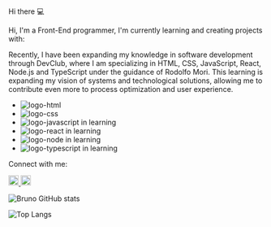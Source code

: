 Hi there :computer:

Hi, I'm a Front-End programmer, I'm currently learning and creating projects with:

Recently, I have been expanding my knowledge in software development through DevClub, where I am specializing in HTML, CSS, JavaScript, React, Node.js and TypeScript under the guidance of Rodolfo Mori. This learning is expanding my vision of systems and technological solutions, allowing me to contribute even more to process optimization and user experience.


- <img src="https://img.shields.io/badge/HTML5-E34F26?style=for-the-badge&logo=html5&logoColor=white" alt="logo-html" />
- <img src="https://img.shields.io/badge/CSS3-1572B6?style=for-the-badge&logo=css3&logoColor=white" alt="logo-css" />
- <img src="https://img.shields.io/badge/JavaScript-F7DF1E?style=for-the-badge&logo=javascript&logoColor=black" alt="logo-javascript" /> in learning
- <img src="https://img.shields.io/badge/React-20232A?style=for-the-badge&logo=react&logoColor=61DAFB" alt="logo-react" /> in learning
- <img src="https://img.shields.io/badge/Node.js-43853D?style=for-the-badge&logo=node.js&logoColor=white" alt="logo-node" /> in learning
- <img src="https://img.shields.io/badge/TypeScript-007ACC?style=for-the-badge&logo=typescript&logoColor=white" alt="logo-typescript" /> in learning

Connect with me:

<a href="https://wa.me/5562985798040" target="_blank"><img src="https://cdn-icons-png.flaticon.com/128/3536/3536479.png" height="20" width="20" /> 
</a>
<a href="https://www.linkedin.com/in/brunoaasilva/" target="_blank"><img src="https://cdn-icons-png.flaticon.com/128/61/61109.png" alt="logo-linkedin" height="20" width="20" /> 
</a>


![Bruno GitHub stats](https://github-readme-stats.vercel.app/api?username=brunoaaraujo&show_icons=true&theme=dracula)

![Top Langs](https://github-readme-stats.vercel.app/api/top-langs/?username=brunoaaraujo&layout=compact&theme=dracula)
